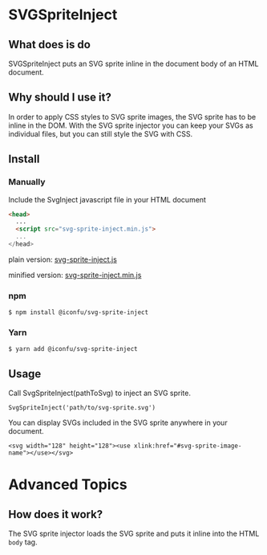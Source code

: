 # SVGSpriteInject


## What does is do

SVGSpriteInject puts an SVG sprite inline in the document body of an HTML document.


## Why should I use it?

In order to apply CSS styles to SVG sprite images, the SVG sprite has to be inline in the DOM. With the SVG sprite injector you can keep your SVGs as individual files, but you can still style the SVG with CSS.

## Install

### Manually 

Include the SvgInject javascript file in your HTML document

```html
<head>
  ...
  <script src="svg-sprite-inject.min.js">
  ...
</head>
```

plain version: <a href="https://raw.githubusercontent.com/iconfu/svg-sprite-inject/master/dist/svg-sprite-inject.js" download>svg-sprite-inject.js</a>

minified version: <a href="https://raw.githubusercontent.com/iconfu/svg-sprite-inject/master/dist/svg-sprite-inject.min.js" download>svg-sprite-inject.min.js</a>

### npm

```
$ npm install @iconfu/svg-sprite-inject
```

### Yarn

```
$ yarn add @iconfu/svg-sprite-inject
```

## Usage

Call SvgSpriteInject(pathToSvg) to inject an SVG sprite.


```
SvgSpriteInject('path/to/svg-sprite.svg')

```


You can display SVGs included in the SVG sprite anywhere in your document. 


```
<svg width="128" height="128"><use xlink:href="#svg-sprite-image-name"></use></svg>
```

# Advanced Topics

## How does it work?

The SVG sprite injector loads the SVG sprite and puts it inline into the HTML `body` tag.
